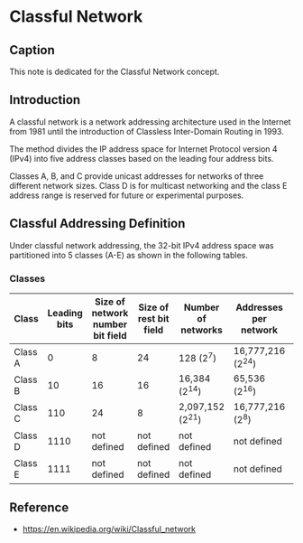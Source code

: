 # Classful Network

## Caption

This note is dedicated for the Classful Network concept.

## Introduction

A classful network is a network addressing architecture used in the Internet from 1981 until the introduction of Classless Inter-Domain Routing in 1993.

The method divides the IP address space for Internet Protocol version 4 (IPv4) into five address classes based on the leading four address bits.

Classes A, B, and C provide unicast addresses for networks of three different network sizes. Class D is for multicast networking and the class E address range is reserved for future or experimental purposes.

## Classful Addressing Definition

Under classful network addressing, the 32-bit IPv4 address space was partitioned into 5 classes (A-E) as shown in the following tables.

### Classes

| **Class** | **Leading bits** | **Size of network number bit field** | **Size of rest bit field** | **Number of networks** | **Addresses per network** | **Total addresses in class** | **Start address** | **End address** | **Default subnet mask** | **CIDR Notation** |
|---|---|---|---|---|---|---|---|---|---|---|
| Class A | 0 | 8 | 24 | 128 (2<sup>7</sup>) | 16,777,216  (2<sup>24</sup>) | 2,147,483,648 (2<sup>31</sup>) | 0.0.0.0 | 127.0.0.0 | 255.0.0.0 | /8 |
| Class B | 10 | 16 | 16 | 16,384 (2<sup>14</sup>) | 65,536 (2<sup>16</sup>) | 1,073,741,824 (2<sup>30</sup>) | 128.0.0.0 | 191.255.0.0 | 255.0.0.0 | /16 |
| Class C | 110 | 24 | 8 | 2,097,152  (2<sup>21</sup>) | 16,777,216 (2<sup>8</sup>) | 536,870,912  (2<sup>29</sup>) | 192.0.0.0 | 223.255.255.0 | 255.0.0.0 | /24 |
| Class D | 1110 | not defined | not defined | not defined | not defined | 268,435,456  (2<sup>28</sup>) | 224.0.0.0 | 239.255.255.255 | not defined | not defined |
| Class E | 1111 | not defined | not defined | not defined | not defined | 268,435,456  (2<sup>28</sup>) | 240.0.0.0 | 255.255.255.255 | not defined | not defined |

## Reference

- <https://en.wikipedia.org/wiki/Classful_network>